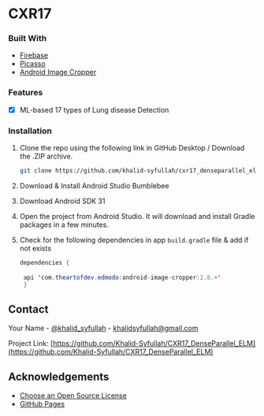 # CXR17

### Built With

* [Firebase](https://firebase.google.com)
* [Picasso](https://square.github.io/picasso/)
* [Android Image Cropper](https://github.com/ArthurHub/Android-Image-Cropper/)


### Features
- [x] ML-based 17 types of Lung disease Detection



### Installation

1. Clone the repo using the following link in GitHub Desktop / Download the .ZIP archive.
   ```sh
   git clone https://github.com/khalid-syfullah/cxr17_denseparallel_elm.git
   ```
2. Download & Install Android Studio Bumblebee
3. Download Android SDK 31
4. Open the project from Android Studio. It will download and install Gradle packages in a few minutes.

4. Check for the following dependencies in app `build.gradle` file & add if not exists
   ```Java
   dependencies {
    
    api 'com.theartofdev.edmodo:android-image-cropper:2.8.+'
    }

   ```



<!-- CONTACT -->
## Contact

Your Name - [@khalid_syfullah](https://twitter.com/khalid_syfullah) - khalidsyfullah@gmail.com

Project Link: [https://github.com/Khalid-Syfullah/CXR17_DenseParallel_ELM](https://github.com/Khalid-Syfullah/CXR17_DenseParallel_ELM)



<!-- ACKNOWLEDGEMENTS -->
## Acknowledgements
* [Choose an Open Source License](https://choosealicense.com)
* [GitHub Pages](https://pages.github.com)

[contributors-shield]: https://img.shields.io/static/v1?label=Contributors&message=2&color=red
[contributors-url]: https://github.com/khalid-syfullah/CXR17_DenseParallel_ELM/graphs/contributors
[forks-shield]: https://img.shields.io/static/v1?label=Forks&message=1&color=green
[forks-url]: https://github.com/khalid-syfullah/CXR17_DenseParallel_ELM/network/members
[stars-shield]: https://img.shields.io/static/v1?label=Stars&message=1&color=blue
[stars-url]: https://github.com/khalid-syfullah/CXR17_DenseParallel_ELM/stargazers
[issues-shield]: https://img.shields.io/static/v1?label=Issues&message=0&color=yellow
[issues-url]: https://github.com/khalid-syfullah/CXR17_DenseParallel_ELM/issues
[license-shield]: https://img.shields.io/static/v1?label=Licenses&message=0&color=purple
[license-url]: https://github.com/khalid-syfullah/CXR17_DenseParallel_ELM/blob/master/LICENSE.txt
[linkedin-shield]: https://img.shields.io/static/v1?label=LinkedIn&message=Khalid-Syfullah&logo=linkedin
[linkedin-url]: https://bd.linkedin.com/in/khalid-syfullah
[product-screenshot]: https://github.com/Khalid-Syfullah/CXR17_DenseParallel_ELM/blob/master/app/src/main/res/drawable/splash.png
